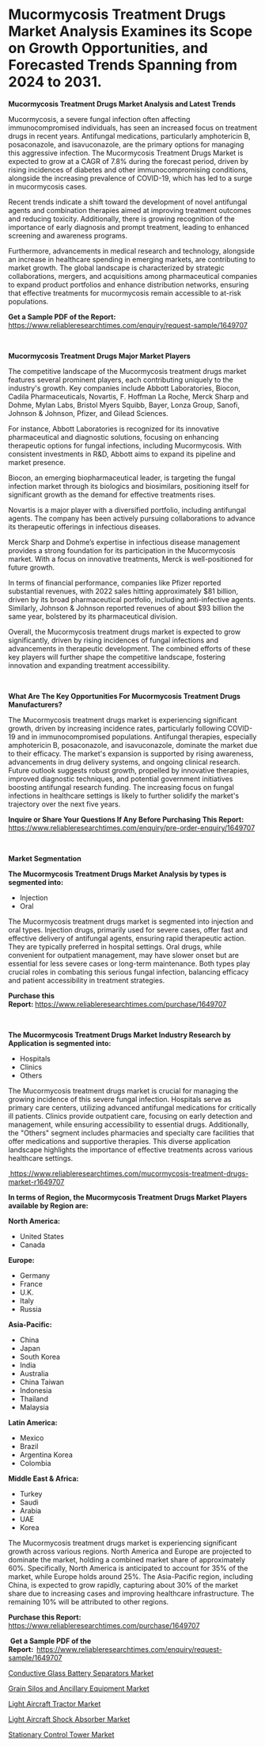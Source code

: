 <p><h1>Mucormycosis Treatment Drugs Market Analysis Examines its Scope on Growth Opportunities, and Forecasted Trends Spanning from 2024 to 2031.</h1></p><p><strong>Mucormycosis Treatment Drugs Market Analysis and Latest Trends</strong></p>
<p><p>Mucormycosis, a severe fungal infection often affecting immunocompromised individuals, has seen an increased focus on treatment drugs in recent years. Antifungal medications, particularly amphotericin B, posaconazole, and isavuconazole, are the primary options for managing this aggressive infection. The Mucormycosis Treatment Drugs Market is expected to grow at a CAGR of 7.8% during the forecast period, driven by rising incidences of diabetes and other immunocompromising conditions, alongside the increasing prevalence of COVID-19, which has led to a surge in mucormycosis cases.</p><p>Recent trends indicate a shift toward the development of novel antifungal agents and combination therapies aimed at improving treatment outcomes and reducing toxicity. Additionally, there is growing recognition of the importance of early diagnosis and prompt treatment, leading to enhanced screening and awareness programs.</p><p>Furthermore, advancements in medical research and technology, alongside an increase in healthcare spending in emerging markets, are contributing to market growth. The global landscape is characterized by strategic collaborations, mergers, and acquisitions among pharmaceutical companies to expand product portfolios and enhance distribution networks, ensuring that effective treatments for mucormycosis remain accessible to at-risk populations.</p></p>
<p><strong>Get a Sample PDF of the Report:&nbsp;</strong> <a href="https://www.reliableresearchtimes.com/enquiry/request-sample/1649707?utm_campaign=1430&utm_medium=2&utm_source=Github&utm_content=ia&utm_term=15102024&utm_id=mucormycosis-treatment-drugs">https://www.reliableresearchtimes.com/enquiry/request-sample/1649707</a></p>
<p>&nbsp;</p>
<p><strong>Mucormycosis Treatment Drugs Major Market Players</strong></p>
<p><p>The competitive landscape of the Mucormycosis treatment drugs market features several prominent players, each contributing uniquely to the industry's growth. Key companies include Abbott Laboratories, Biocon, Cadila Pharmaceuticals, Novartis, F. Hoffman La Roche, Merck Sharp and Dohme, Mylan Labs, Bristol Myers Squibb, Bayer, Lonza Group, Sanofi, Johnson & Johnson, Pfizer, and Gilead Sciences.</p><p>For instance, Abbott Laboratories is recognized for its innovative pharmaceutical and diagnostic solutions, focusing on enhancing therapeutic options for fungal infections, including Mucormycosis. With consistent investments in R&D, Abbott aims to expand its pipeline and market presence.</p><p>Biocon, an emerging biopharmaceutical leader, is targeting the fungal infection market through its biologics and biosimilars, positioning itself for significant growth as the demand for effective treatments rises. </p><p>Novartis is a major player with a diversified portfolio, including antifungal agents. The company has been actively pursuing collaborations to advance its therapeutic offerings in infectious diseases.</p><p>Merck Sharp and Dohme’s expertise in infectious disease management provides a strong foundation for its participation in the Mucormycosis market. With a focus on innovative treatments, Merck is well-positioned for future growth.</p><p>In terms of financial performance, companies like Pfizer reported substantial revenues, with 2022 sales hitting approximately $81 billion, driven by its broad pharmaceutical portfolio, including anti-infective agents. Similarly, Johnson & Johnson reported revenues of about $93 billion the same year, bolstered by its pharmaceutical division.</p><p>Overall, the Mucormycosis treatment drugs market is expected to grow significantly, driven by rising incidences of fungal infections and advancements in therapeutic development. The combined efforts of these key players will further shape the competitive landscape, fostering innovation and expanding treatment accessibility.</p></p>
<p>&nbsp;</p>
<p><strong>What Are The Key Opportunities For Mucormycosis Treatment Drugs Manufacturers?</strong></p>
<p><p>The Mucormycosis treatment drugs market is experiencing significant growth, driven by increasing incidence rates, particularly following COVID-19 and in immunocompromised populations. Antifungal therapies, especially amphotericin B, posaconazole, and isavuconazole, dominate the market due to their efficacy. The market's expansion is supported by rising awareness, advancements in drug delivery systems, and ongoing clinical research. Future outlook suggests robust growth, propelled by innovative therapies, improved diagnostic techniques, and potential government initiatives boosting antifungal research funding. The increasing focus on fungal infections in healthcare settings is likely to further solidify the market's trajectory over the next five years.</p></p>
<p><strong>Inquire or Share Your Questions If Any Before Purchasing This Report:</strong> <a href="https://www.reliableresearchtimes.com/enquiry/pre-order-enquiry/1649707?utm_campaign=1430&utm_medium=2&utm_source=Github&utm_content=ia&utm_term=15102024&utm_id=mucormycosis-treatment-drugs">https://www.reliableresearchtimes.com/enquiry/pre-order-enquiry/1649707</a></p>
<p>&nbsp;</p>
<p><strong>Market Segmentation</strong></p>
<p><strong>The Mucormycosis Treatment Drugs Market Analysis by types is segmented into:</strong></p>
<p><ul><li>Injection</li><li>Oral</li></ul></p>
<p><p>The Mucormycosis treatment drugs market is segmented into injection and oral types. Injection drugs, primarily used for severe cases, offer fast and effective delivery of antifungal agents, ensuring rapid therapeutic action. They are typically preferred in hospital settings. Oral drugs, while convenient for outpatient management, may have slower onset but are essential for less severe cases or long-term maintenance. Both types play crucial roles in combating this serious fungal infection, balancing efficacy and patient accessibility in treatment strategies.</p></p>
<p><strong>Purchase this Report:&nbsp;</strong><a href="https://www.reliableresearchtimes.com/purchase/1649707?utm_campaign=1430&utm_medium=2&utm_source=Github&utm_content=ia&utm_term=15102024&utm_id=mucormycosis-treatment-drugs">https://www.reliableresearchtimes.com/purchase/1649707</a></p>
<p>&nbsp;</p>
<p><strong>The Mucormycosis Treatment Drugs Market Industry Research by Application is segmented into:</strong></p>
<p><ul><li>Hospitals</li><li>Clinics</li><li>Others</li></ul></p>
<p><p>The Mucormycosis treatment drugs market is crucial for managing the growing incidence of this severe fungal infection. Hospitals serve as primary care centers, utilizing advanced antifungal medications for critically ill patients. Clinics provide outpatient care, focusing on early detection and management, while ensuring accessibility to essential drugs. Additionally, the "Others" segment includes pharmacies and specialty care facilities that offer medications and supportive therapies. This diverse application landscape highlights the importance of effective treatments across various healthcare settings.</p></p>
<p><a href="https://www.reliableresearchtimes.com/mucormycosis-treatment-drugs-market-r1649707?utm_campaign=1430&utm_medium=2&utm_source=Github&utm_content=ia&utm_term=15102024&utm_id=mucormycosis-treatment-drugs">&nbsp;https://www.reliableresearchtimes.com/mucormycosis-treatment-drugs-market-r1649707</a></p>
<p><strong>In terms of Region, the Mucormycosis Treatment Drugs Market Players available by Region are:</strong></p>
<p>
    <p> <strong> North America: </strong>
        <ul>
            <li>United States</li>
            <li>Canada</li>
        </ul>
        </p> 
    <p> <strong> Europe: </strong>
        <ul>
            <li>Germany</li>
            <li>France</li>
            <li>U.K.</li>
            <li>Italy</li>
            <li>Russia</li>
        </ul>
        </p> 
    <p> <strong> Asia-Pacific: </strong>
        <ul>
            <li>China</li>
            <li>Japan</li>
            <li>South Korea</li>
            <li>India</li>
            <li>Australia</li>
            <li>China Taiwan</li>
            <li>Indonesia</li>
            <li>Thailand</li>
            <li>Malaysia</li>
        </ul>
        </p> 
    <p> <strong> Latin America: </strong>
        <ul>
            <li>Mexico</li>
            <li>Brazil</li>
            <li>Argentina Korea</li>
            <li>Colombia</li>
        </ul>
        </p> 
    <p> <strong> Middle East & Africa: </strong>
        <ul>
            <li>Turkey</li>
            <li>Saudi</li>
            <li>Arabia</li>
            <li>UAE</li>
            <li>Korea</li>
        </ul>
    </p>
    </p>
<p><p>The Mucormycosis treatment drugs market is experiencing significant growth across various regions. North America and Europe are projected to dominate the market, holding a combined market share of approximately 60%. Specifically, North America is anticipated to account for 35% of the market, while Europe holds around 25%. The Asia-Pacific region, including China, is expected to grow rapidly, capturing about 30% of the market share due to increasing cases and improving healthcare infrastructure. The remaining 10% will be attributed to other regions.</p></p>
<p><strong>Purchase this Report: </strong><a href="https://www.reliableresearchtimes.com/purchase/1649707?utm_campaign=1430&utm_medium=2&utm_source=Github&utm_content=ia&utm_term=15102024&utm_id=mucormycosis-treatment-drugs">https://www.reliableresearchtimes.com/purchase/1649707</a></p>
<p>&nbsp;<strong>Get a Sample PDF of the Report:&nbsp;&nbsp;</strong><a href="https://www.reliableresearchtimes.com/enquiry/request-sample/1649707?utm_campaign=1430&utm_medium=2&utm_source=Github&utm_content=ia&utm_term=15102024&utm_id=mucormycosis-treatment-drugs">https://www.reliableresearchtimes.com/enquiry/request-sample/1649707</a></p>
<p><strong></strong></p>
<p><p><a href="https://github.com/bmorecock/Market-Research-Report-List-5/blob/main/conductive-glass-battery-separators-market.md?utm_campaign=1430&utm_medium=2&utm_source=Github&utm_content=ia&utm_term=15102024&utm_id=mucormycosis-treatment-drugs">Conductive Glass Battery Separators Market</a></p><p><a href="https://www.linkedin.com/pulse/grain-silos-ancillary-equipment-mosaic-piecing-together-global-gfosf?trk=public_post_embed_feed-article-content&utm_campaign=1430&utm_medium=2&utm_source=Github&utm_content=ia&utm_term=15102024&utm_id=mucormycosis-treatment-drugs">Grain Silos and Ancillary Equipment Market</a></p><p><a href="https://www.linkedin.com/pulse/global-light-aircraft-tractor-market-trends-forecasts-strategic-ffchf?trk=public_post_embed_feed-article-content&utm_campaign=1430&utm_medium=2&utm_source=Github&utm_content=ia&utm_term=15102024&utm_id=mucormycosis-treatment-drugs">Light Aircraft Tractor Market</a></p><p><a href="https://www.linkedin.com/pulse/emerging-opportunities-challenges-global-light-aircraft-shock-b9apf?trk=public_post_embed_feed-article-content&utm_campaign=1430&utm_medium=2&utm_source=Github&utm_content=ia&utm_term=15102024&utm_id=mucormycosis-treatment-drugs">Light Aircraft Shock Absorber Market</a></p><p><a href="https://www.linkedin.com/pulse/stationary-control-tower-market-forecast-global-trends-analysis-cs5lf?trk=public_post_embed_feed-article-content&utm_campaign=1430&utm_medium=2&utm_source=Github&utm_content=ia&utm_term=15102024&utm_id=mucormycosis-treatment-drugs">Stationary Control Tower Market</a></p></p>